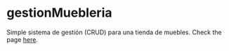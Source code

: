 # gestionMuebleria
Simple sistema de gestión (CRUD) para una tienda de muebles.
Check the page [here](https://gonzabl0202.github.io/Roman-Numeral-Converter/).
